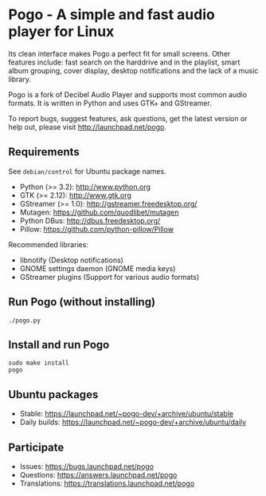 Pogo - A simple and fast audio player for Linux
===============================================

Its clean interface makes Pogo a perfect fit for small screens. Other
features include: fast search on the harddrive and in the playlist,
smart album grouping, cover display, desktop notifications and the lack
of a music library.

Pogo is a fork of Decibel Audio Player and supports most common audio
formats. It is written in Python and uses GTK+ and GStreamer.

To report bugs, suggest features, ask questions, get the latest version
or help out, please visit http://launchpad.net/pogo.


Requirements
------------

See `debian/control` for Ubuntu package names.

  * Python (>= 3.2):        http://www.python.org
  * GTK (>= 2.12):          http://www.gtk.org
  * GStreamer (>= 1.0):     http://gstreamer.freedesktop.org/
  * Mutagen:                https://github.com/quodlibet/mutagen
  * Python DBus:            http://dbus.freedesktop.org/
  * Pillow:                 https://github.com/python-pillow/Pillow

Recommended libraries:

  * libnotify               (Desktop notifications)
  * GNOME settings daemon   (GNOME media keys)
  * GStreamer plugins       (Support for various audio formats)


Run Pogo (without installing)
-----------------------------

    ./pogo.py


Install and run Pogo
--------------------

    sudo make install
    pogo


Ubuntu packages
---------------

  * Stable: https://launchpad.net/~pogo-dev/+archive/ubuntu/stable
  * Daily builds: https://launchpad.net/~pogo-dev/+archive/ubuntu/daily


Participate
-----------

  * Issues: https://bugs.launchpad.net/pogo
  * Questions: https://answers.launchpad.net/pogo
  * Translations: https://translations.launchpad.net/pogo
